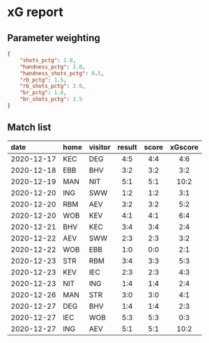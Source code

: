 # xG report
## Parameter weighting
```json
{
    "shots_pctg": 2.0,
    "handness_pctg": 2.0,
    "handness_shots_pctg": 0.5,
    "rb_pctg": 1.5,
    "rb_shots_pctg": 2.0,
    "br_pctg": 1.0,
    "br_shots_pctg": 2.5
}
```
## Match list
| date | home | visitor | result  | score  | xGscore  |
| :--- | :--- | :------ | :-----: | :----: | :------: |
| 2020-12-17 | KEC | DEG | 4:5 | 4:4 | 4:6 |
| 2020-12-18 | EBB | BHV | 3:2 | 3:2 | 3:2 |
| 2020-12-19 | MAN | NIT | 5:1 | 5:1 | 10:2 |
| 2020-12-20 | ING | SWW | 1:2 | 1:2 | 3:1 |
| 2020-12-20 | RBM | AEV | 3:2 | 3:2 | 5:2 |
| 2020-12-20 | WOB | KEV | 4:1 | 4:1 | 6:4 |
| 2020-12-21 | BHV | KEC | 3:4 | 3:4 | 2:4 |
| 2020-12-22 | AEV | SWW | 2:3 | 2:3 | 3:2 |
| 2020-12-22 | WOB | EBB | 1:0 | 0:0 | 2:1 |
| 2020-12-23 | STR | RBM | 3:4 | 3:3 | 5:3 |
| 2020-12-23 | KEV | IEC | 2:3 | 2:3 | 4:3 |
| 2020-12-23 | NIT | ING | 1:4 | 1:4 | 2:4 |
| 2020-12-26 | MAN | STR | 3:0 | 3:0 | 4:1 |
| 2020-12-27 | DEG | BHV | 1:4 | 1:4 | 2:3 |
| 2020-12-27 | IEC | WOB | 5:3 | 5:3 | 0:3 |
| 2020-12-27 | ING | AEV | 5:1 | 5:1 | 10:2 |
